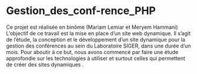 # Gestion_des_conf-rence_PHP
Ce projet est réalisée en binôme (Mariam Lemiar et Meryem Hammani) 
L’objectif de ce travail est la mise en place d’un site web dynamique.
Il s’agit de l’étude, la conception et le développement d’un site dynamique pour la gestion des conférences au sein du Laboratoire SIGER, dans une durée d’un mois. Pour aboutir à ce but, nous avons commencé par faire une étude approfondie sur les technologies à utiliser et surtout celles qui permettent de créer des sites dynamiques . 
